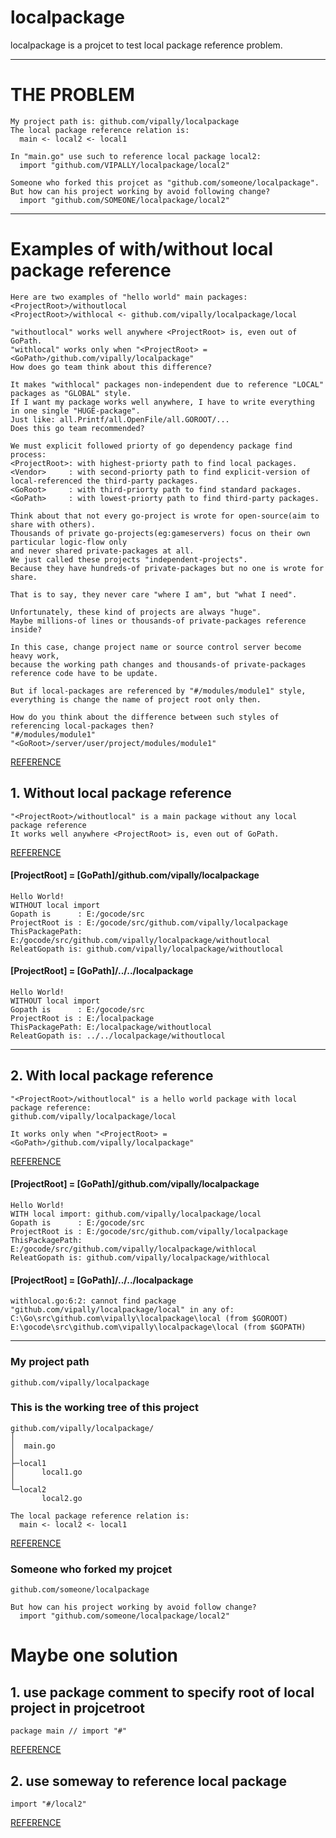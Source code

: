 # localpackage
localpackage is a projcet to test local package reference problem.

***

# THE PROBLEM
	My project path is: github.com/vipally/localpackage
	The local package reference relation is:
	  main <- local2 <- local1

	In "main.go" use such to reference local package local2:
	  import "github.com/VIPALLY/localpackage/local2"
	
	Someone who forked this projcet as "github.com/someone/localpackage".
	But how can his project working by avoid following change?
	  import "github.com/SOMEONE/localpackage/local2"
	
***
	
# Examples of with/without local package reference
	Here are two examples of "hello world" main packages:
	<ProjectRoot>/withoutlocal
	<ProjectRoot>/withlocal <- github.com/vipally/localpackage/local

	"withoutlocal" works well anywhere <ProjectRoot> is, even out of GoPath.
	"withlocal" works only when "<ProjectRoot> = <GoPath>/github.com/vipally/localpackage"
	How does go team think about this difference?
	
	It makes "withlocal" packages non-independent due to reference "LOCAL" packages as "GLOBAL" style.
	If I want my package works well anywhere, I have to write everything in one single "HUGE-package".
	Just like: all.Printf/all.OpenFile/all.GOROOT/...
	Does this go team recommended?
	
	We must explicit followed priorty of go dependency package find process:
	<ProjectRoot>: with highest-priorty path to find local packages.
	<Vendor>     : with second-priorty path to find explicit-version of local-referenced the third-party packages.
	<GoRoot>     : with third-priorty path to find standard packages.
	<GoPath>     : with lowest-priorty path to find third-party packages.
	
	Think about that not every go-project is wrote for open-source(aim to share with others).
	Thousands of private go-projects(eg:gameservers) focus on their own particular logic-flow only 
	and never shared private-packages at all.
	We just called these projects "independent-projects".
	Because they have hundreds-of private-packages but no one is wrote for share.

	That is to say, they never care "where I am", but "what I need".

	Unfortunately, these kind of projects are always "huge". 
	Maybe millions-of lines or thousands-of private-packages reference inside?

	In this case, change project name or source control server become heavy work, 
	because the working path changes and thousands-of private-packages reference code have to be update.

	But if local-packages are referenced by "#/modules/module1" style, 
	everything is change the name of project root only then.

	How do you think about the difference between such styles of referencing local-packages then?
	"#/modules/module1"
	"<GoRoot>/server/user/project/modules/module1"

[REFERENCE][examples]
	
## 1. Without local package reference
	"<ProjectRoot>/withoutlocal" is a main package without any local package reference
	It works well anywhere <ProjectRoot> is, even out of GoPath.

[REFERENCE][withoutlocal]

#### [ProjectRoot] = [GoPath]/github.com/vipally/localpackage
	Hello World! 
	WITHOUT local import
	Gopath is      : E:/gocode/src
	ProjectRoot is : E:/gocode/src/github.com/vipally/localpackage
	ThisPackagePath: E:/gocode/src/github.com/vipally/localpackage/withoutlocal
	ReleatGopath is: github.com/vipally/localpackage/withoutlocal

#### [ProjectRoot] = [GoPath]/../../localpackage
	Hello World! 
	WITHOUT local import
	Gopath is      : E:/gocode/src
	ProjectRoot is : E:/localpackage
	ThisPackagePath: E:/localpackage/withoutlocal
	ReleatGopath is: ../../localpackage/withoutlocal

***

## 2. With local package reference
	"<ProjectRoot>/withoutlocal" is a hello world package with local package reference:
	github.com/vipally/localpackage/local
	
	It works only when "<ProjectRoot> = <GoPath>/github.com/vipally/localpackage"

[REFERENCE][withlocal]

#### [ProjectRoot] = [GoPath]/github.com/vipally/localpackage
	Hello World! 
	WITH local import: github.com/vipally/localpackage/local
	Gopath is      : E:/gocode/src
	ProjectRoot is : E:/gocode/src/github.com/vipally/localpackage
	ThisPackagePath: E:/gocode/src/github.com/vipally/localpackage/withlocal
	ReleatGopath is: github.com/vipally/localpackage/withlocal

#### [ProjectRoot] = [GoPath]/../../localpackage
	withlocal.go:6:2: cannot find package "github.com/vipally/localpackage/local" in any of:
	C:\Go\src\github.com\vipally\localpackage\local (from $GOROOT)
	E:\gocode\src\github.com\vipally\localpackage\local (from $GOPATH)

***

### My project path
	github.com/vipally/localpackage

### This is the working tree of this project
	github.com/vipally/localpackage/
	│
	│  main.go
	│
	├─local1
	│      local1.go
	│
	└─local2
	       local2.go

	The local package reference relation is:
	  main <- local2 <- local1

[REFERENCE][problem]
			
### Someone who forked my projcet
	github.com/someone/localpackage

	But how can his project working by avoid follow change?
	  import "github.com/someone/localpackage/local2"
		
# Maybe one solution
## 1.  use package comment to specify root of local project in projcetroot
	package main // import "#"

[REFERENCE][projcect_root]

	
## 2. use someway to reference local package 
	import "#/local2"

[REFERENCE][local_import]


[projcect_root]: https://github.com/vipally/localpackage/blob/master/main.go#L4
[local_import]: https://github.com/vipally/localpackage/blob/master/main.go#L24
[problem]: https://github.com/vipally/localpackage/blob/master/main.go#L26
[withlocal]: https://github.com/vipally/localpackage/blob/master/withlocal/withlocal.go#L6
[withoutlocal]: https://github.com/vipally/localpackage/blob/master/withoutlocal/withoutlocal.go#L9
[examples]: https://github.com/vipally/localpackage#examples-of-withwithout-local-package-reference
